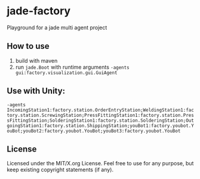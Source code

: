 jade-factory
============

Playground for a jade multi agent project

## How to use

1. build with maven
2. run `jade.Boot` with runtime arguments `-agents gui:factory.visualization.gui.GuiAgent`


## Use with Unity:

`-agents IncomingStation1:factory.station.OrderEntryStation;WeldingStation1:factory.station.ScrewingStation;PressFittingStation1:factory.station.PressFittingStation;SolderingStation1:factory.station.SolderingStation;OutgoingStation1:factory.station.ShippingStation;youBot1:factory.youbot.YouBot;youBot2:factory.youbot.YouBot;youBot3:factory.youbot.YouBot`

## License

Licensed under the MIT/X.org License. Feel free to use for any purpose, but keep existing copyright statements (if any).
